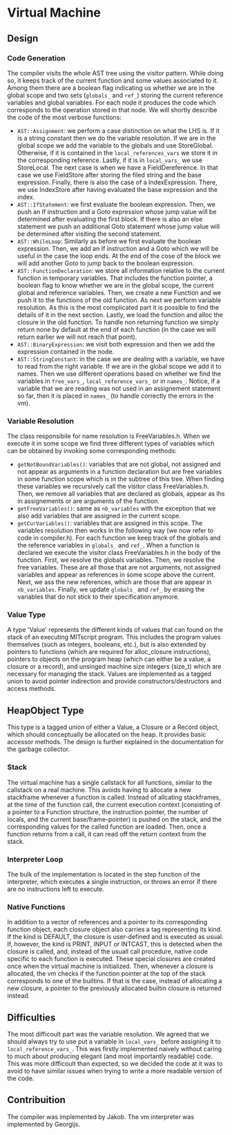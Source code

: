 # Virtual Machine

## Design
### Code Generation
The compiler visits the whole AST tree using the visitor pattern. While doing so, it keeps track of the current function and some values associated to it. Among them there are a boolean flag indicating us whether we are in the global scope and two sets (`globals_` and `ref_`) storing the current reference variables and global variables.
For each node it produces the code which corresponds to the operation stored in that node. We will shortly describe the code of the most verbose functions:
- `AST::Assignment`: we perform a case distinction on what the LHS is. If it is a string constant then we do the variable resolution. If we are in the global scope we add the variable to the globals and use StoreGlobal. Otherwise, if it is contained in the `local_references_vars` we store it in the corresponding reference. Lastly, if it is in `local_vars_` we use StoreLocal. The next case is when we have a FieldDereference. In that case we use FieldStore after storing the filed string and the base expression. Finally, there is also the case of a IndexExpression. There, we use IndexStore after having evaluated the base expression and the index.
- `AST::IfStatement`: we first evaluate the boolean expression. Then, we push an If instruction and a Goto expression whose jump value will be determined after evaluating the first block. If there is also an else statement we push an additional Goto statement whose jump value will be determined after visiting the second statement.
- `AST::WhileLoop`: Similarly as before we first evaluate the boolean expression. Then, we add an If instruction and a Goto which we will be useful in the case the loop ends. At the end of the cose of the block we will add another Goto to jump back to the boolean expression.
- `AST::FunctionDeclaration`: we store all information relative to the current function in temporary variables. That includes the function pointer, a boolean flag to know whether we are in the global scope, the current global and reference variables. Then, we create a new Function and we push it to the functions of the old function. As next we perform variable resolution. As this is the most complicated part it is possible to find the details of it in the next section. Lastly, we load the function and alloc the closure in the old function. To handle non returning function we simply return none by default at the end of each function (in the case we will return earlier we will not reach that point).
- `AST::BinaryExpression`: we visit both expression and then we add the expression contained in the node.
- `AST::StringConstant`: in the case we are dealing with a variable, we have to read from the right variable. If we are in the global scope we add it to names. Then we use different operations based on whether we find the variables in `free_vars_`, `local_reference_vars_` or in `names_`. Notice, if a variable that we are reading was not used in an assignement statement so far, then it is placed in `names_` (to handle correctly the errors in the vm).

### Variable Resolution
The class responsibile for name resolution is FreeVariables.h. When we execute it in some scope we find three different types of variables which can be obtained by invoking some corresponding methods:
- `getNotBoundVariables()`: variables that are not global, not assigned and not appear as arguments in a function declaration but are free variables in some function scope which is in the subtree of this tree. When finding these variables we recursively call the visitor class FreeVariables.h. Then, we remove all variables that are declared as globals, appear as lhs in assignements or are arguments of the function.
- `getFreeVariables()`: same as `nb_variables` with the exception that we also add variables that are assigned in the current scope.
- `getCurVariables()`: variables that are assigned in this scope.
The variables resolution then works in the following way (we now refer to code in compiler.h). For each function we keep track of the globals and the reference variables in `globals_` and `ref_`. When a function is declared we execute the visitor class FreeVariables.h in the body of the function. First, we resolve the globals variables. Then, we resolve the free variables. These are all those that are not arguments, not assigned variables and appear as references in some scope above the current. Next, we ass the new references, which are those that are appear in `nb_variables`. Finally, we update `globals_` and `ref_` by erasing the variables that do not stick to their specification anymore.

### Value Type
A type 'Value' represents the different kinds of values that can found on the stack of an executing MITscript program. This includes the program values themselves (such as integers, booleans, etc.), but is also extended by pointers to functions (which are required for alloc_closure instructions), pointers to objects on the program heap (which can either be a value, a closure or a record), and unsinged machine size integers (size_t) which are necessary for managing the stack. Values are implemented as a tagged union to avoid pointer indirection and provide constructors/destructors and access methods.

## HeapObject Type
This type is a tagged union of either a Value, a Closure or a Record object, which should conceptually be allocated on the heap. It provides basic accessor methods. The design is further explained in the documentation for the garbage collector.

### Stack
The virtual machine has a single callstack for all functions, similar to the callstack on a real machine. This avoids having to allocate a new stackframe whenever a function is called. Instead of allcating stackframes, at the time of the function call, the current execution context (consisting of a pointer to a Function structure, the instruction pointer, the number of locals, and the current base/frame-pointer) is pushed on the stack, and the corresponding values for the called function are loaded. Then, once a function returns from a call, it can read off the return context from the stack.

### Interpreter Loop
The bulk of the implementation is located in the step function of the interpreter, which executes a single instruction, or throws an error if there are no instructions left to execute.

### Native Functions
In addition to a vector of references and a pointer to its corresponding function object, each closure object also carries a tag representing its kind. If the kind is DEFAULT, the closure is user-defined and is executed as usual. If, however, the kind is PRINT, INPUT or INTCAST, this is detected when the closure is called, and, instead of the usuall call procedure, native code specific to each function is executed. These special closures are created once when the virtual machine is initialized. Then, whenever a closure is allocated, the vm checks if the function pointer at the top of the stack corresponds to one of the builtins. If that is the case, instead of allocating a new closure, a pointer to the previously allocated builtin closure is returned instead.


## Difficulties
The most difficoult part was the variable resolution. We agreed that we should always try to use put a variable in `local_vars_` before assigning it to `local_reference_vars_`. This was firstly implemented naively without caring to much about producing elegant (and most importantly readable) code. This was more difficoult than expected, so we decided the code at it was to avoid to have similar issues when trying to write a more readable version of the code. 


## Contribuition
The compiler was implemented by Jakob. The vm interpreter was implemented by Georgijs.